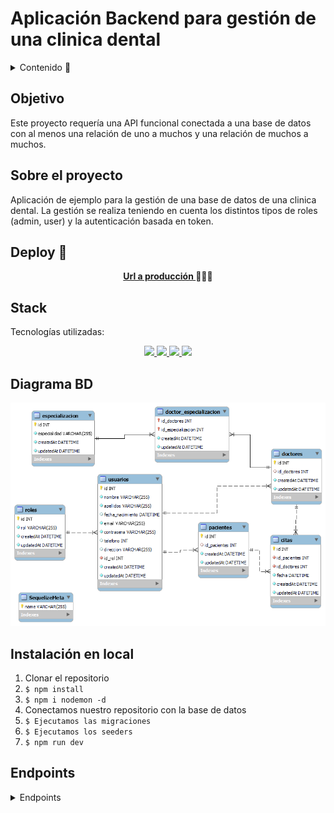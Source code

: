 # Aplicación Backend para gestión de una clinica dental

<details>
  <summary>Contenido 📝</summary>
  <ol>
    <li><a href="#objetivo">Objetivo</a></li>
    <li><a href="#sobre-el-proyecto">Sobre el proyecto</a></li>
    <li><a href="#deploy-🚀">Deploy</a></li>
    <li><a href="#stack">Stack</a></li>
    <li><a href="#diagrama-bd">Diagrama</a></li>
    <li><a href="#instalación-en-local">Instalación</a></li>
    <li><a href="#endpoints">Endpoints</a></li>
    <li><a href="#futuras-funcionalidades">Futuras funcionalidades</a></li>
    <li><a href="#contribuciones">Contribuciones</a></li>
    <li><a href="#contacto">Contacto</a></li>
  </ol>
</details>

## Objetivo

Este proyecto requería una API funcional conectada a una base de datos con al menos una relación de uno a muchos y una relación de muchos a muchos.

## Sobre el proyecto

Aplicación de ejemplo para la gestión de una base de datos de una clinica dental. La gestión se realiza teniendo en cuenta los distintos tipos de roles (admin, user) y la autenticación basada en token.

## Deploy 🚀

<div align="center">
    <a href="https://github.com/ZackFer90/clinicaDental"><strong>Url a producción </strong></a>🚀🚀🚀
</div>

## Stack

Tecnologías utilizadas:

<div align="center">
<a href="https://sequelize.org/">
    <img src= "https://img.shields.io/badge/sequelize-323330?style=for-the-badge&logo=sequelize&logoColor=white"/>
</a>
<a href="https://www.expressjs.com/">
    <img src= "https://img.shields.io/badge/express.js-%23404d59.svg?style=for-the-badge&logo=express&logoColor=%2361DAFB"/>
</a>
<a href="https://nodejs.org/es/">
    <img src= "https://img.shields.io/badge/node.js-026E00?style=for-the-badge&logo=node.js&logoColor=white"/>
</a>
<a href="https://developer.mozilla.org/es/docs/Web/JavaScript">
    <img src= "https://img.shields.io/badge/javascipt-EFD81D?style=for-the-badge&logo=javascript&logoColor=black"/>
</a>
 </div>

## Diagrama BD

!['imagen-db'](./TablasClinica.png)

## Instalación en local

1. Clonar el repositorio
2. `$ npm install`
3. `$ npm i nodemon -d`
4. Conectamos nuestro repositorio con la base de datos
5. `$ Ejecutamos las migraciones`
6. `$ Ejecutamos los seeders`
7. `$ npm run dev`

## Endpoints

<details>
<summary>Endpoints</summary>

- AUTH

  - Registrar alumno

          POST http://localhost:3000/auth/register

    body:

    ```js
        {
          "nombre": "Silvia",
          "apellidos": "Gutierrez",
          "email": "silvia@gmail.com",
          "contrasena": "123456",
          "fecha_nacimiento": "1985-07-26"
        }
    ```

  - Login

          POST http://localhost:3000/auth/login

    body:

    ```js
        {
          "email": "silvia@gmail.com",
          "contrasena": "123456"
        }
    ```

- USERS

  - Obtener todos los usuarios

          GET http://localhost:3000/users?page=2

## Contacto

<a href="https://www.linkedin.com/" target="_blank"><img src="https://img.shields.io/badge/-LinkedIn-%230077B5?style=for-the-badge&logo=linkedin&logoColor=white" target="_blank"></a>
